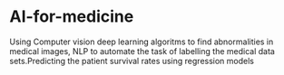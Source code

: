 # AI-for-medicine
Using Computer vision deep learning algoritms to find abnormalities in medical images, NLP to automate the task of labelling the medical data sets.Predicting the patient survival rates using regression models
